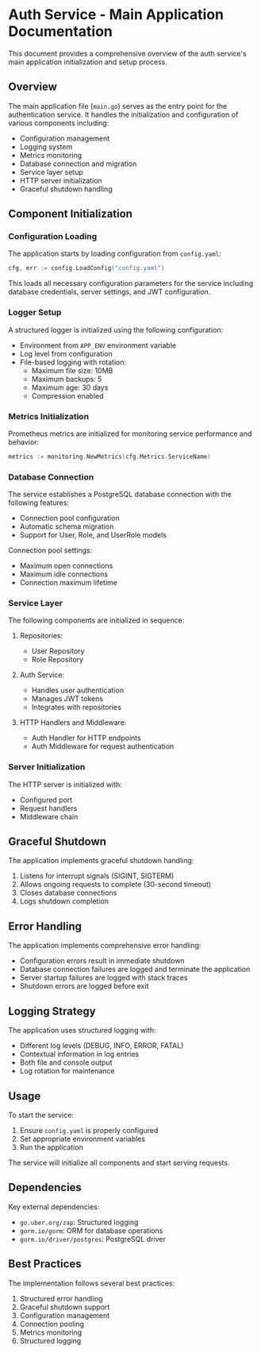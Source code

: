 # Auth Service - Main Application Documentation

This document provides a comprehensive overview of the auth service's main application initialization and setup process.

## Overview

The main application file (`main.go`) serves as the entry point for the authentication service. It handles the initialization and configuration of various components including:

- Configuration management
- Logging system
- Metrics monitoring
- Database connection and migration
- Service layer setup
- HTTP server initialization
- Graceful shutdown handling

## Component Initialization

### Configuration Loading

The application starts by loading configuration from `config.yaml`:

```go
cfg, err := config.LoadConfig("config.yaml")
```

This loads all necessary configuration parameters for the service including database credentials, server settings, and JWT configuration.

### Logger Setup

A structured logger is initialized using the following configuration:

- Environment from `APP_ENV` environment variable
- Log level from configuration
- File-based logging with rotation:
  - Maximum file size: 10MB
  - Maximum backups: 5
  - Maximum age: 30 days
  - Compression enabled

### Metrics Initialization

Prometheus metrics are initialized for monitoring service performance and behavior:

```go
metrics := monitoring.NewMetrics(cfg.Metrics.ServiceName)
```

### Database Connection

The service establishes a PostgreSQL database connection with the following features:

- Connection pool configuration
- Automatic schema migration
- Support for User, Role, and UserRole models

Connection pool settings:
- Maximum open connections
- Maximum idle connections
- Connection maximum lifetime

### Service Layer

The following components are initialized in sequence:

1. Repositories:
   - User Repository
   - Role Repository

2. Auth Service:
   - Handles user authentication
   - Manages JWT tokens
   - Integrates with repositories

3. HTTP Handlers and Middleware:
   - Auth Handler for HTTP endpoints
   - Auth Middleware for request authentication

### Server Initialization

The HTTP server is initialized with:
- Configured port
- Request handlers
- Middleware chain

## Graceful Shutdown

The application implements graceful shutdown handling:

1. Listens for interrupt signals (SIGINT, SIGTERM)
2. Allows ongoing requests to complete (30-second timeout)
3. Closes database connections
4. Logs shutdown completion

## Error Handling

The application implements comprehensive error handling:

- Configuration errors result in immediate shutdown
- Database connection failures are logged and terminate the application
- Server startup failures are logged with stack traces
- Shutdown errors are logged before exit

## Logging Strategy

The application uses structured logging with:

- Different log levels (DEBUG, INFO, ERROR, FATAL)
- Contextual information in log entries
- Both file and console output
- Log rotation for maintenance

## Usage

To start the service:

1. Ensure `config.yaml` is properly configured
2. Set appropriate environment variables
3. Run the application

The service will initialize all components and start serving requests.

## Dependencies

Key external dependencies:

- `go.uber.org/zap`: Structured logging
- `gorm.io/gorm`: ORM for database operations
- `gorm.io/driver/postgres`: PostgreSQL driver

## Best Practices

The implementation follows several best practices:

1. Structured error handling
2. Graceful shutdown support
3. Configuration management
4. Connection pooling
5. Metrics monitoring
6. Structured logging